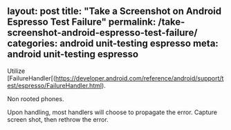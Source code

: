 layout: post
title: "Take a Screenshot on Android Espresso Test Failure"
permalink: /take-screenshot-android-espresso-test-failure/
categories: android unit-testing espresso
meta: android unit-testing espresso
---
Utilize [FailureHandler[(https://developer.android.com/reference/android/support/test/espresso/FailureHandler.html).

Non rooted phones.

Upon handling, most handlers will choose to propagate the error.  Capture screen shot, then rethrow the error.

